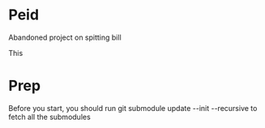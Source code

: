 Peid
====

Abandoned project on spitting bill

This
# Prep
Before you start, you should run
    git submodule update --init --recursive
to fetch all the submodules
